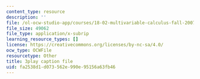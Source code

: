 ```yaml
---
content_type: resource
description: ''
file: /ol-ocw-studio-app/courses/18-02-multivariable-calculus-fall-2007/fa2538d1d073562e990e95156a63fb46_9FLItlbBUPY.vtt
file_size: 49062
file_type: application/x-subrip
learning_resource_types: []
license: https://creativecommons.org/licenses/by-nc-sa/4.0/
ocw_type: OCWFile
resourcetype: Other
title: 3play caption file
uid: fa2538d1-d073-562e-990e-95156a63fb46
---
```

